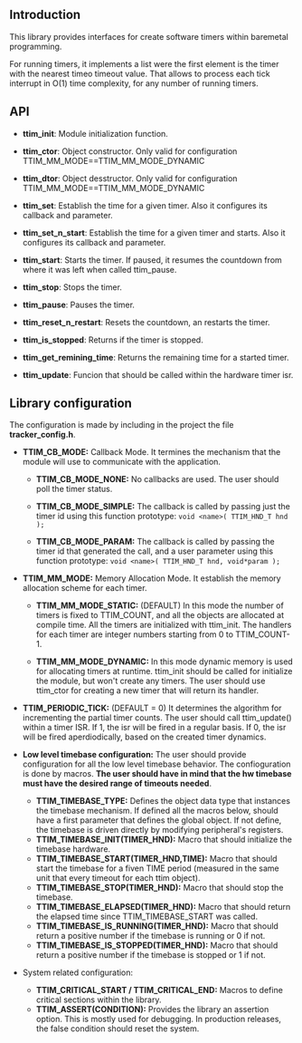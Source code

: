 ## **Introduction**

This library provides interfaces for create software timers within baremetal programming.

For running timers, it implements a list were the first element is the timer with the nearest timeo timeout value. That allows to process each tick interrupt in O(1) time complexity, for any number of running timers.

## **API**

- **ttim_init**: Module initialization function.
- **ttim_ctor**: Object constructor. Only valid for configuration TTIM_MM_MODE==TTIM_MM_MODE_DYNAMIC
- **ttim_dtor**: Object desstructor. Only valid for configuration TTIM_MM_MODE==TTIM_MM_MODE_DYNAMIC

- **ttim_set**: Establish the time for a given timer. Also it configures its callback and parameter.
- **ttim_set_n_start**: Establish the time for a given timer and starts. Also it configures its callback and parameter.
- **ttim_start**: Starts the timer. If paused, it resumes the countdown from where it was left when called ttim_pause.
- **ttim_stop**: Stops the timer.
- **ttim_pause**: Pauses the timer.
- **ttim_reset_n_restart**: Resets the countdown, an restarts the timer.
- **ttim_is_stopped**: Returns if the timer is stopped.
- **ttim_get_remining_time**: Returns the remaining time for a started timer.
- **ttim_update**: Funcion that should be called within the hardware timer isr.

## **Library configuration**

The configuration is made by including in the project the file **tracker_config.h**.

* **TTIM_CB_MODE:** Callback Mode. It termines the mechanism that the module will use to communicate with the application.
    * **TTIM_CB_MODE_NONE:** No callbacks are used. The user should poll the timer status.

    * **TTIM_CB_MODE_SIMPLE:** The callback is called by passing just the timer id using this function prototype:
        `void <name>( TTIM_HND_T hnd );`

    * **TTIM_CB_MODE_PARAM:** The callback is called by passing the timer id that generated the call, and a user parameter using this function prototype:
        `void <name>( TTIM_HND_T hnd, void*param );`

* **TTIM_MM_MODE:** Memory Allocation Mode. It establish the memory allocation scheme for each timer.
    * **TTIM_MM_MODE_STATIC:** (DEFAULT)  In this mode the number of timers is fixed to TTIM_COUNT, and all the objects are allocated at compile time. All the timers are initialized with ttim_init.  The handlers for each timer are integer numbers starting from 0 to TTIM_COUNT-1.

   * **TTIM_MM_MODE_DYNAMIC:** In this mode dynamic memory is used for allocating timers at runtime. ttim_init should be called for initialize the module, but won't create any timers. The user should use ttim_ctor for creating a new timer that will return its handler.

* **TTIM_PERIODIC_TICK:** (DEFAULT = 0) It determines the algorithm for incrementing the partial timer counts. The user should call ttim_update() within a timer ISR. If 1, the isr will be fired in a regular basis.
If 0, the isr will be fired aperdiodically, based on the created timer dynamics.

* **Low level timebase configuration:** The user should provide configuration for all the low level timebase behavior. The confioguration is done by macros. **The user should have in mind that the hw timebase must have the desired range of timeouts needed**.

    * **TTIM_TIMEBASE_TYPE:** Defines the object data type that instances the timebase mechanism. If defined all the macros below, should have a first parameter that defines the global object. If not define, the timebase is driven directly by modifying peripheral's registers.
    * **TTIM_TIMEBASE_INIT(TIMER_HND):** Macro that should initialize the timebase hardware.
    * **TTIM_TIMEBASE_START(TIMER_HND,TIME):** Macro that should start the timebase for a fiven TIME period (measured in the same unit that every timeout for each ttim object).
    * **TTIM_TIMEBASE_STOP(TIMER_HND):** Macro that should stop the timebase.
    * **TTIM_TIMEBASE_ELAPSED(TIMER_HND):** Macro that should return the elapsed time since TTIM_TIMEBASE_START was called.
    * **TTIM_TIMEBASE_IS_RUNNING(TIMER_HND):** Macro that should return a positive number if the timebase is running or 0 if not.
    * **TTIM_TIMEBASE_IS_STOPPED(TIMER_HND):** Macro that should return a positive number if the timebase is stopped or 1 if not.

* System related configuration:
    * **TTIM_CRITICAL_START / TTIM_CRITICAL_END:** Macros to define critical sections within the library.
    * **TTIM_ASSERT(CONDITION):** Provides the library an assertion option. This is mostly used for debugging. In production releases, the false condition should reset the system.